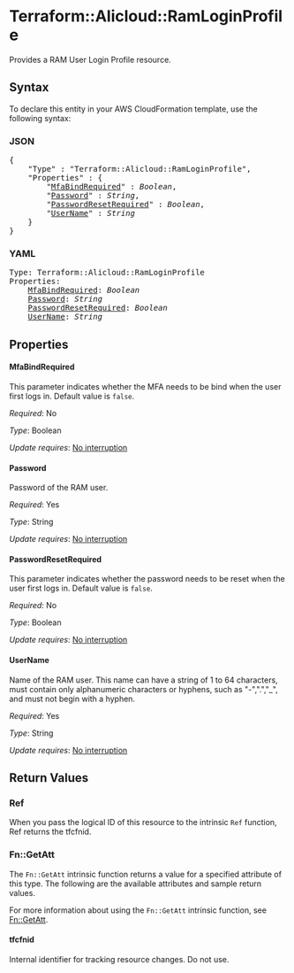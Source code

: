# Terraform::Alicloud::RamLoginProfile

Provides a RAM User Login Profile resource.

## Syntax

To declare this entity in your AWS CloudFormation template, use the following syntax:

### JSON

<pre>
{
    "Type" : "Terraform::Alicloud::RamLoginProfile",
    "Properties" : {
        "<a href="#mfabindrequired" title="MfaBindRequired">MfaBindRequired</a>" : <i>Boolean</i>,
        "<a href="#password" title="Password">Password</a>" : <i>String</i>,
        "<a href="#passwordresetrequired" title="PasswordResetRequired">PasswordResetRequired</a>" : <i>Boolean</i>,
        "<a href="#username" title="UserName">UserName</a>" : <i>String</i>
    }
}
</pre>

### YAML

<pre>
Type: Terraform::Alicloud::RamLoginProfile
Properties:
    <a href="#mfabindrequired" title="MfaBindRequired">MfaBindRequired</a>: <i>Boolean</i>
    <a href="#password" title="Password">Password</a>: <i>String</i>
    <a href="#passwordresetrequired" title="PasswordResetRequired">PasswordResetRequired</a>: <i>Boolean</i>
    <a href="#username" title="UserName">UserName</a>: <i>String</i>
</pre>

## Properties

#### MfaBindRequired

This parameter indicates whether the MFA needs to be bind when the user first logs in. Default value is `false`.

_Required_: No

_Type_: Boolean

_Update requires_: [No interruption](https://docs.aws.amazon.com/AWSCloudFormation/latest/UserGuide/using-cfn-updating-stacks-update-behaviors.html#update-no-interrupt)

#### Password

Password of the RAM user.

_Required_: Yes

_Type_: String

_Update requires_: [No interruption](https://docs.aws.amazon.com/AWSCloudFormation/latest/UserGuide/using-cfn-updating-stacks-update-behaviors.html#update-no-interrupt)

#### PasswordResetRequired

This parameter indicates whether the password needs to be reset when the user first logs in. Default value is `false`.

_Required_: No

_Type_: Boolean

_Update requires_: [No interruption](https://docs.aws.amazon.com/AWSCloudFormation/latest/UserGuide/using-cfn-updating-stacks-update-behaviors.html#update-no-interrupt)

#### UserName

Name of the RAM user. This name can have a string of 1 to 64 characters, must contain only alphanumeric characters or hyphens, such as "-",".","_", and must not begin with a hyphen.

_Required_: Yes

_Type_: String

_Update requires_: [No interruption](https://docs.aws.amazon.com/AWSCloudFormation/latest/UserGuide/using-cfn-updating-stacks-update-behaviors.html#update-no-interrupt)

## Return Values

### Ref

When you pass the logical ID of this resource to the intrinsic `Ref` function, Ref returns the tfcfnid.

### Fn::GetAtt

The `Fn::GetAtt` intrinsic function returns a value for a specified attribute of this type. The following are the available attributes and sample return values.

For more information about using the `Fn::GetAtt` intrinsic function, see [Fn::GetAtt](https://docs.aws.amazon.com/AWSCloudFormation/latest/UserGuide/intrinsic-function-reference-getatt.html).

#### tfcfnid

Internal identifier for tracking resource changes. Do not use.

